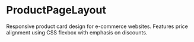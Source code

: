 # ProductPageLayout
Responsive product card design for e-commerce websites. Features price alignment using CSS flexbox with emphasis on discounts.
